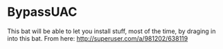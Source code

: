 # BypassUAC
This bat will be able to let you install stuff, most of the time, by draging in into this bat. From here: http://superuser.com/a/981202/638119
